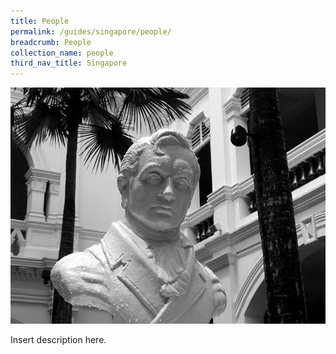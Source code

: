 ```yaml
---
title: People
permalink: /guides/singapore/people/
breadcrumb: People
collection_name: people
third_nav_title: Singapore
---
```

<img src="/images/category/people.jpg" alt="people banner" style="width:800px;" />

Insert description here.


<!--div>
	<div class="row is-multiline">
		<div class="col is-half-tablet padding--bottom--lg">
			<a href="/asean-countries/know/overview-of-asean-countries/asean-a-regional-profile/" class="project-link">
				<img src="/images/asean-countries/asean-small.jpg" alt="ASEAN - A Regional Profile" class="project-image">
			<div class="project-card">
				<div class="project-title margin--bottom--xs">
					<h5><b>ASEAN: A Regional Profile</b></h5>
				</div>
			</div>
			</a>
		</div>
		<div class="col is-half-tablet padding--bottom--lg">
			<a href="/asean-countries/know/overview-of-asean-countries/asean-50-historic-milestones/" class="project-link">
				<img src="/images/asean-countries/asean-50.jpg" alt="ASEAN@50 - Historic Milestones" class="project-image">
			<div class="project-card">
				<div class="project-title margin--bottom--xs">
					<h5><b>ASEAN@50: Historic Milestones</b></h5>
				</div>
			</div>
			</a>
		</div>
	</div>
</div>

<p><p>

<div>
	<div class="row is-multiline">
		<div class="col is-half-tablet padding--bottom--lg">
			<a href="/asean-countries/know/overview-of-asean-countries/regional-newspapers/" class="project-link">
				<img src="/images/asean-countries/Regional-Newspapers-small.jpg" alt="Regional Newspapers" class="project-image">
			<div class="project-card">
				<div class="project-title margin--bottom--xs">
					<h5><b>Regional Newspapers</b></h5>
				</div>
			</div>
			</a>
		</div>
		<div class="col is-half-tablet padding--bottom--lg">
			<a href="/asean-countries/know/overview-of-asean-countries/brunei-a-country-profile/" class="project-link">
				<img src="/images/asean-countries/Brunei-snapshot-small.jpg" alt="Brunei: A Country Profile" class="project-image">
			<div class="project-card">
				<div class="project-title margin--bottom--xs">
					<h5><b>Brunei: A Country Profile</b></h5>
				</div>
			</div>
			</a>
		</div>
	</div>
</div>

<p><p>

<div>
	<div class="row is-multiline">
		<div class="col is-half-tablet padding--bottom--lg">
			<a href="/asean-countries/know/overview-of-asean-countries/cambodia-a-country-profile/" class="project-link">
				<img src="/images/asean-countries/Cambodia-snapshot-small.jpg" alt="Cambodia - A Country Profile" class="project-image">
			<div class="project-card">
				<div class="project-title margin--bottom--xs">
					<h5><b>Cambodia: A Country Profile</b></h5>
				</div>
			</div>
			</a>
		</div>
		<div class="col is-half-tablet padding--bottom--lg">
			<a href="/asean-countries/know/overview-of-asean-countries/indonesia-a-country-profile/" class="project-link">
				<img src="/images/asean-countries/Indonesia-snapshot-small.jpg" alt="Indonesia - A Country Profile" class="project-image">
			<div class="project-card">
				<div class="project-title margin--bottom--xs">
					<h5><b>Indonesia: A Country Profile</b></h5>
				</div>
			</div>
			</a>
		</div>
	</div>
</div>

<p><p>

<div>
	<div class="row is-multiline">
		<div class="col is-half-tablet padding--bottom--lg">
			<a href="/asean-countries/know/overview-of-asean-countries/lao-a-country-profile/" class="project-link">
				<img src="/images/asean-countries/Laos-snapshot-small.jpg" alt="Lao PDR: A Country Profile" class="project-image">
			<div class="project-card">
				<div class="project-title margin--bottom--xs">
					<h5><b>Lao PDR: A Country Profile</b></h5>
				</div>
			</div>
			</a>
		</div>
		<div class="col is-half-tablet padding--bottom--lg">
			<a href="/asean-countries/know/overview-of-asean-countries/malaysia-a-country-profile/" class="project-link">
				<img src="/images/asean-countries/Malaysia-snapshot-small.jpg" alt="Malaysia - A Country Profile" class="project-image">
			<div class="project-card">
				<div class="project-title margin--bottom--xs">
					<h5><b>Malaysia: A Country Profile</b></h5>
				</div>
			</div>
			</a>
		</div>
	</div>
</div>

<p><p>

<div>
	<div class="row is-multiline">
		<div class="col is-half-tablet padding--bottom--lg">
			<a href="/asean-countries/know/overview-of-asean-countries/myanmar-a-country-profile/" class="project-link">
				<img src="/images/asean-countries/Myanmar-snapshot-small.jpg" alt="Myanmar - A Country Profile" class="project-image">
			<div class="project-card">
				<div class="project-title margin--bottom--xs">
					<h5><b>Myanmar: A Country Profile</b></h5>
				</div>
			</div>
			</a>
		</div>
		<div class="col is-half-tablet padding--bottom--lg">
			<a href="/asean-countries/know/overview-of-asean-countries/philippines-a-country-profile/" class="project-link">
				<img src="/images/asean-countries/Philippines-snapshot-small.jpg" alt="Philippines: A Country Profile" class="project-image">
			<div class="project-card">
				<div class="project-title margin--bottom--xs">
					<h5><b>Philippines: A Country Profile</b></h5>
				</div>
			</div>
			</a>
		</div>
	</div>
</div>

<p><p>

<div>
	<div class="row is-multiline">
		<div class="col is-half-tablet padding--bottom--lg">
			<a href="/asean-countries/know/overview-of-asean-countries/thailand-a-country-profile/" class="project-link">
				<img src="/images/asean-countries/Thailand-snapshot-small.jpg" alt="Thailand - A Country Profile" class="project-image">
			<div class="project-card">
				<div class="project-title margin--bottom--xs">
					<h5><b>Thailand: A Country Profile</b></h5>
				</div>
			</div>
			</a>
		</div>
		<div class="col is-half-tablet padding--bottom--lg">
			<a href="/asean-countries/know/overview-of-asean-countries/vietnam-a-country-profile/" class="project-link">
				<img src="/images/asean-countries/Vietnam-snapshot-small.jpg" alt="Vietnam - A Country Profile" class="project-image">
			<div class="project-card">
				<div class="project-title margin--bottom--xs">
					<h5><b>Vietnam: A Country Profile</b></h5>
				</div>
			</div>
			</a>
		</div>
	</div>
</div>

<p><p>

<div>
	<div class="row is-multiline">
		<div class="col is-half-tablet padding--bottom--lg">
			<a href="/asean-countries/know/overview-of-asean-countries/yangon-a-city-profile/" class="project-link">
				<img src="/images/asean-countries/Yangon-snapshot-small.jpg" alt="Yangon: A City Profile" class="project-image">
			<div class="project-card">
				<div class="project-title margin--bottom--xs">
					<h5><b>Yangon: A City Profile</b></h5>
				</div>
			</div>
			</a>
		</div>
		<div class="col is-half-tablet padding--bottom--lg">
			<a href="/asean-countries/know/overview-of-asean-countries/discovering-yangon/" class="project-link">
				<img src="/images/asean-countries/Discovering-Yangon-small.jpg" alt="Discovering Yangon" class="project-image">
			<div class="project-card">
				<div class="project-title margin--bottom--xs">
					<h5><b>Discovering Yangon</b></h5>
				</div>
			</div>
			</a>
		</div>
	</div>
</div>

<p><p>

<div>
	<div class="row is-multiline">
		<div class="col is-half-tablet padding--bottom--lg">
			<a href="/asean-countries/know/overview-of-asean-countries/tourism-development-in-asean/" class="project-link">
				<img src="/images/asean-countries/Tourism-in-ASEAN-small.jpg" alt="Tourism Development in ASEAN Countries" class="project-image">
			<div class="project-card">
				<div class="project-title margin--bottom--xs">
					<h5><b>Tourism Development in ASEAN Countries</b></h5>
				</div>
			</div>
			</a>
		</div>
		<div class="col is-half-tablet padding--bottom--lg">
			<a href="/asean-countries/know/overview-of-asean-countries/society-in-asean-countries/" class="project-link">
				<img src="/images/asean-countries/Society-in-ASEAN-small.jpg" alt="Society in ASEAN Countries" class="project-image">
			<div class="project-card">
				<div class="project-title margin--bottom--xs">
					<h5><b>Society in ASEAN Countries</b></h5>
				</div>
			</div>
			</a>
		</div>
	</div>
</div>

<p><p>

<div>
	<div class="row is-multiline">
		<div class="col is-half-tablet padding--bottom--lg">
			<a href="/asean-countries/know/overview-of-asean-countries/asean-countries-a-look-at-technology-and-innovation/" class="project-link">
				<img src="/images/asean-countries/Technology-and-innovation-in-ASEAN-small.jpg" alt="ASEAN countries: A look at technology and innovation" class="project-image">
			<div class="project-card">
				<div class="project-title margin--bottom--xs">
					<h5><b>ASEAN countries: A look at technology and innovation</b></h5>
				</div>
			</div>
			</a>
		</div>
		<div class="col is-half-tablet padding--bottom--lg">
			<a href="/asean-countries/know/overview-of-asean-countries/economic-developments-in-asean-countries/" class="project-link">
				<img src="/images/asean-countries/Economic-developments-in-ASEAN-countries-small.jpg" alt="Economic developments in ASEAN countries" class="project-image">
			<div class="project-card">
				<div class="project-title margin--bottom--xs">
					<h5><b>Economic developments in ASEAN countries</b></h5>
				</div>
			</div>
			</a>
		</div>
	</div>
</div>

<p><p>

<div>
	<div class="row is-multiline">
		<div class="col is-half-tablet padding--bottom--lg">
			<a href="/asean-countries/know/overview-of-asean-countries/economic-cooperation/" class="project-link">
				<img src="/images/asean-countries/International-and-regional-economic-cooperation-in-ASEAN-countries-small.jpg" alt="International and regional economic cooperation in ASEAN countries" class="project-image">
			<div class="project-card">
				<div class="project-title margin--bottom--xs">
					<h5><b>International and regional economic cooperation in ASEAN countries</b></h5>
				</div>
			</div>
			</a>
		</div>
		<div class="col is-half-tablet padding--bottom--lg">
			<a href="/asean-countries/know/overview-of-asean-countries/asean-countries-political-structures/" class="project-link">
				<img src="/images/asean-countries/ASEAN-countries-Political-structures-small.jpg" alt="ASEAN countries: Political structures" class="project-image">
			<div class="project-card">
				<div class="project-title margin--bottom--xs">
					<h5><b>ASEAN countries: Political structures</b></h5>
				</div>
			</div>
			</a>
		</div>
	</div>
</div>

<p><p>

<div>
	<div class="row is-multiline">
		<div class="col is-half-tablet padding--bottom--lg">
			<a href="/asean-countries/know/overview-of-asean-countries/asean-countries-biographies-of-selected-key-political-leaders/" class="project-link">
				<img src="/images/asean-countries/ASEAN-countries-biographies-small.jpg" alt="ASEAN countries: Biographies of selected key political leaders" class="project-image">
			<div class="project-card">
				<div class="project-title margin--bottom--xs">
					<h5><b>ASEAN countries: Biographies of selected key political leaders</b></h5>
				</div>
			</div>
			</a>
		</div>
		<div class="col is-half-tablet padding--bottom--lg">
			<a href="/china/know/overview-of-china/asean-and-china/" class="project-link">
				<img src="/images/china-overview/asean-and-china.jpg" alt="asean-and-china" class="project-image">
			<div class="project-card">
				<div class="project-title margin--bottom--xs">
					<h5><b>ASEAN and China</b></h5>
				</div>
			</div>
			</a>
		</div>
	</div>
</div-->
